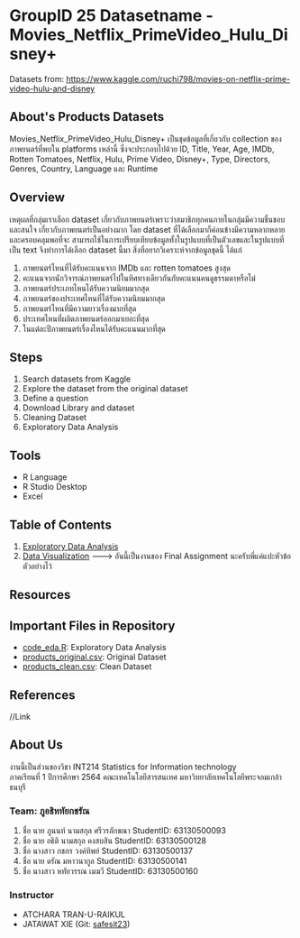 
# GroupID 25 Datasetname - Movies_Netflix_PrimeVideo_Hulu_Disney+
Datasets from: https://www.kaggle.com/ruchi798/movies-on-netflix-prime-video-hulu-and-disney

## About's Products Datasets
Movies_Netflix_PrimeVideo_Hulu_Disney+ เป็นชุดข้อมูลที่เกี่ยวกับ collection ของภาพยนตร์ที่พบใน platforms เหล่านี้ ซึ่งจะประกอบไปด้วย ID, Title, Year, Age, IMDb, Rotten Tomatoes, 
Netflix, Hulu, Prime Video, Disney+, Type, Directors, Genres, Country, Language และ Runtime
## Overview
เหตุผลที่กลุ่มเราเลือก dataset เกี่ยวกับภาพยนตร์เพราะว่าสมาชิกทุกคนภายในกลุ่มมีความชื่นชอบและสนใจ
เกี่ยวกับภาพยนตร์เป็นอย่างมาก โดย dataset ที่ได้เลือกมาก็ค่อนข้างมีความหลากหลายและครอบคลุมพอที่จะ
สามารถใช้ในการเปรียบเทียบข้อมูลทั้งในรูปแบบที่เป็นตัวเลขและในรูปแบบที่เป็น text จึงทำการได้เลือก dataset นี้มา
สิ่งที่อยากวิเคราะห์จากข้อมูลชุดนี้ ได้แก่
1. ภาพยนตร์ไหนที่ได้รับคะแนนจาก IMDb และ rotten tomatoes สูงสุด
2. คะแนนจากนักวิจารณ์ภาพยนตร์ไปในทิศทางเดียวกันกับคะแนนคนดูธรรมดาหรือไม่
3. ภาพยนตร์ประเภทไหนได้รับความนิยมมากสุด
4. ภาพยนตร์ของประเทศไหนที่ได้รับความนิยมมากสุด
5. ภาพยนตร์ไหนที่มีความยาวเรื่องมากที่สุด
6. ประเทศไหนที่ผลิตภาพยนตร์ออกมาเยอะที่สุด
7. ในแต่ละปีภาพยนตร์เรื่องไหนได้รับคะแนนมากที่สุด
## Steps
1. Search datasets from Kaggle
2. Explore the dataset from the original dataset
3. Define a question
4. Download Library and dataset
5. Cleaning Dataset
6. Exploratory Data Analysis

## Tools
- R Language
- R Studio Desktop
- Excel

## Table of Contents
1. [Exploratory Data Analysis](./01_explore.md)
2. [Data Visualization](./01_explore.md) ---> อันนี้เป็นงานของ Final Assignment นะครับพี่แค่แปะหัวข้อตัวอย่างไว้

## Resources
## Important Files in Repository
- [code_eda.R](./code_eda.R): Exploratory Data Analysis
- [products_original.csv](./MoviesOnStreamingPlatforms_original.csv): Original Dataset
- [products_clean.csv](./products_original.csv): Clean Dataset
## References
//Link
## About Us
งานนี้เป็นส่วนของวิชา INT214 Statistics for Information technology <br/> ภาคเรียนที่ 1 ปีการศึกษา 2564 คณะเทคโนโลยีสารสนเทศ มหาวิทยาลัยเทคโนโลยีพระจอมเกล้าธนบุรี
### Team: ภูอธิหทัยกชรัณ
1. ชื่อ นาย ภูนนท์ นามสกุล ศรีวรลักขณา    StudentID: 63130500093
2. ชื่อ นาย อธิติ  นามสกุล คงสบสิน    StudentID: 63130500128
3. ชื่อ นางสาว กชกร วงค์ทิพย์     StudentID: 63130500137
4. ชื่อ นาย ดรัณ มหาวนากูล     StudentID: 63130500141
5. ชื่อ นางสาว หทัยวรรณ เมฆวี     StudentID: 63130500160

### Instructor
- ATCHARA TRAN-U-RAIKUL
- JATAWAT XIE (Git: [safesit23](https://github.com/safesit23))
